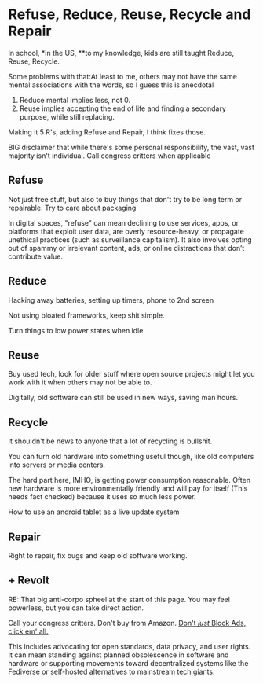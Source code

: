 # Refuse, Reduce, Reuse, Recycle and Repair

In school, *in the US, **to my knowledge, kids are still taught Reduce, Reuse, Recycle.

Some problems with that:<footnote>At least to me, others may not have the same mental associations with the words, so I guess this is anecdotal</footnote>

1. Reduce mental implies less, not 0.
2. Reuse implies accepting the end of life and finding a secondary purpose, while still replacing.

Making it 5 R's, adding Refuse and Repair, I think fixes those.



BIG disclaimer that while there's some personal responsibility, the vast, vast majority isn't individual. Call congress critters when applicable



## Refuse

Not just free stuff, but also to buy things that don't try to be long term or repairable. Try to care about packaging

In digital spaces, "refuse" can mean declining to use services, apps, or platforms that exploit user data, are overly resource-heavy, or propagate unethical practices (such as surveillance capitalism). It also involves opting out of spammy or irrelevant content, ads, or online distractions that don’t contribute value.

## Reduce

Hacking away batteries, setting up timers, phone to 2nd screen

Not using bloated frameworks, keep shit simple.

Turn things to low power states when idle.

## Reuse

Buy used tech, look for older stuff where open source projects might let you work with it when others may not be able to.



Digitally, old software can still be used in new ways, saving man hours.



## Recycle

It shouldn't be news to anyone that a lot of recycling is bullshit.



You can turn old hardware into something useful though, like old computers into servers or media centers.



The hard part here, IMHO, is getting power consumption reasonable. Often new hardware is more environmentally friendly and will pay for itself (This needs fact checked) because it uses so much less power.



How to use an android tablet as a live update system

## Repair

Right to repair, fix bugs and keep old software working.



## + Revolt

RE: That big anti-corpo spheel at the start of this page. You may feel powerless, but you can take direct action.

Call your congress critters. Don't buy from Amazon. [Don't *just* Block Ads, click em' all.](https://adnauseam.io)

This includes advocating for open standards, data privacy, and user rights. It can mean standing against planned obsolescence in software and hardware or supporting movements toward decentralized systems like the Fediverse or self-hosted alternatives to mainstream tech giants.
